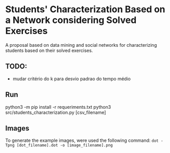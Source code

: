# Students' Characterization Based on a Network considering Solved Exercises

A proposal based on data mining and social networks for characterizing students based on their solved exercises.

## TODO:

- mudar critério do k para desvio padrao do tempo médio

## Run

python3 -m pip install -r requeriments.txt
python3 src/students_characterization.py [csv_filename]

## Images

To generate the example images, were used the following command:
`dot -Tpng [dot_filename].dot -o [image_filename].png`